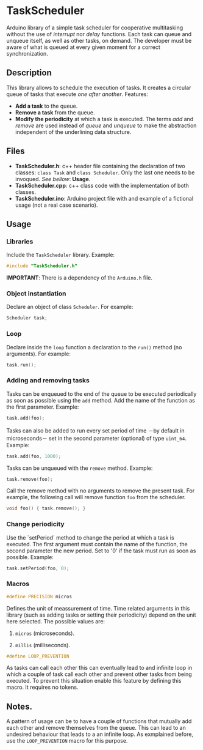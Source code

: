 # TaskScheduler
Arduino library of a simple task scheduler for cooperative multitasking without the use of *interrupt* nor *delay* functions. Each task can queue and unqueue itself, as well as other tasks, on demand. The developer must be aware of what is queued at every given moment for a correct synchronization.
## Description
This library allows to schedule the execution of tasks. It creates a circular queue of tasks that execute *one after another*. Features:
- **Add a task** to the queue.
- **Remove a task** from the queue.
- **Modify the periodicity** at which a task is executed.
The terms *add* and *remove* are used instead of *queue* and *unqueue* to make the abstraction independent of the underlining data structure.
## Files
- **TaskScheduler.h**: c++ header file containing the declaration of two classes: `class Task` and `class Scheduler`. Only the last one needs to be invoqued. *See bellow*: **Usage**.
- **TaskScheduler.cpp**: c++ class code with the implementation of both classes.
- **TaskScheduler.ino**: Arduino project file with and example of a fictional usage (not a real case scenario).
## Usage
### Libraries
Include the `TaskScheduler` library. Example:
```cpp
#include "TaskScheduler.h"
```
**IMPORTANT**: There is a dependency of the `Arduino.h` file.
### Object instantiation
Declare an object of class `Scheduler`. For example:
```cpp
Scheduler task;
```
### Loop
Declare inside the `loop` function a declaration to the `run()` method (no arguments). For example:
```cpp
task.run();
```
### Adding and removing tasks
Tasks can be enqueued to the end of the queue to be executed periodically as soon as possible using the `add` method. Add the name of the function as the first parameter. Example:
```cpp
task.add(foo);
```
Tasks can also be added to run every set period of time －by default in microseconds－ set in the second parameter (optional) of type `uint_64`. Example:
```cpp
task.add(foo, 1000);
```
Tasks can be unqueued with the `remove` method. Example:
```cpp
task.remove(foo);
```
Call the remove method with no arguments to remove the present task. For example, the following call will remove function `foo` from the scheduler.
```cpp
void foo() { task.remove(); }
```
### Change periodicity
Use the ´setPeriod´ method to change the period at which a task is executed. The first argument must contain the name of the function, the second parameter the new period. Set to '0' if the task must run as soon as possible. Example:
```cpp
task.setPeriod(foo, 0);
```
### Macros
```cpp
#define PRECISION micros
```
Defines the unit of meassurement of time. Time related arguments in this library (such as adding tasks or setting their periodicity) depend on the unit here selected. The possible values are:
1. `micros` (microseconds).

2. `millis` (milliseconds).
```cpp
#define LOOP_PREVENTION
```
As tasks can call each other this can eventually lead to and infinite loop in which a couple of task call each other and prevent other tasks from being executed. To prevent this situation enable this feature by defining this macro. It requires no tokens.
## Notes.
A pattern of usage can be to have a couple of functions that mutually add each other and remove themselves from the queue. This can lead to an undesired behaviour that leads to a an infinite loop. As exmplained before, use the `LOOP_PREVENTION` macro for this purpose.
